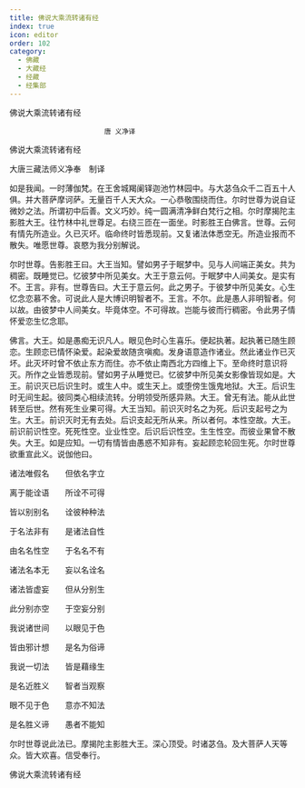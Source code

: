 ```yaml
---
title: 佛说大乘流转诸有经
index: true
icon: editor
order: 102
category:
  - 佛藏
  - 大藏经
  - 经藏
  - 经集部
---
```


  佛说大乘流转诸有经  

                        　　唐 义净译  

佛说大乘流转诸有经  

大唐三藏法师义净奉　制译  

如是我闻。一时薄伽梵。在王舍城羯阑铎迦池竹林园中。与大苾刍众千二百五十人俱。并大菩萨摩诃萨。无量百千人天大众。一心恭敬围绕而住。尔时世尊为说自证微妙之法。所谓初中后善。文义巧妙。纯一圆满清净鲜白梵行之相。尔时摩揭陀主影胜大王。往竹林中礼世尊足。右绕三匝在一面坐。时影胜王白佛言。世尊。云何有情先所造业。久已灭坏。临命终时皆悉现前。又复诸法体悉空无。所造业报而不散失。唯愿世尊。哀愍为我分别解说。  

尔时世尊。告影胜王曰。大王当知。譬如男子于眠梦中。见与人间端正美女。共为稠密。既睡觉已。忆彼梦中所见美女。大王于意云何。于眠梦中人间美女。是实有不。王言。非有。世尊告曰。大王于意云何。此之男子。于彼梦中所见美女。心生忆念恋慕不舍。可说此人是大博识明智者不。王言。不尔。此是愚人非明智者。何以故。由彼梦中人间美女。毕竟体空。不可得故。岂能与彼而行稠密。令此男子情怀爱恋生忆念耶。  

佛言。大王。如是愚痴无识凡人。眼见色时心生喜乐。便起执著。起执著已随生顾恋。生顾恋已情怀染爱。起染爱故随贪嗔痴。发身语意造作诸业。然此诸业作已灭坏。此灭坏时曾不依止东方而住。亦不依止南西北方四维上下。至命终时意识将灭。所作之业皆悉现前。譬如男子从睡觉已。忆彼梦中所见美女影像皆现如是。大王。前识灭已后识生时。或生人中。或生天上。或堕傍生饿鬼地狱。大王。后识生时无间生起。彼同类心相续流转。分明领受所感异熟。大王。曾无有法。能从此世转至后世。然有死生业果可得。大王当知。前识灭时名之为死。后识支起号之为生。大王。前识灭时无有去处。后识支起无所从来。所以者何。本性空故。大王。前识前识性空。死死性空。业业性空。后识后识性空。生生性空。而彼业果曾不散失。大王。如是应知。一切有情皆由愚惑不知非有。妄起顾恋轮回生死。尔时世尊欲重宣此义。说伽他曰。  

诸法唯假名　　但依名字立  

离于能诠语　　所诠不可得  

皆以别别名　　诠彼种种法  

于名法非有　　是诸法自性  

由名名性空　　于名名不有  

诸法名本无　　妄以名诠名  

诸法皆虚妄　　但从分别生  

此分别亦空　　于空妄分别  

我说诸世间　　以眼见于色  

皆由邪计想　　是名为俗谛  

我说一切法　　皆是藉缘生  

是名近胜义　　智者当观察  

眼不见于色　　意亦不知法  

是名胜义谛　　愚者不能知  

尔时世尊说此法已。摩揭陀主影胜大王。深心顶受。时诸苾刍。及大菩萨人天等众。皆大欢喜。信受奉行。  

佛说大乘流转诸有经  
